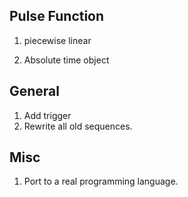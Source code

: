 ## Pulse Function
1. piecewise linear

2. Absolute time object

## General
1. Add trigger
2. Rewrite all old sequences.

## Misc
1. Port to a real programming language.
